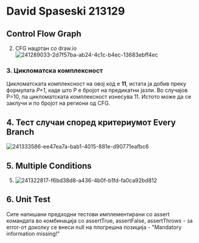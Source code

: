 # David Spaseski 213129

## Control Flow Graph
2. CFG нацртан со draw.io ![241289033-2d7f57ba-ab24-4c1c-b4ec-13683ebff4ec](https://github.com/spaseskid/SI_2023_lab2_213129/assets/108582779/af47a4f1-9171-4e57-8d6f-56bcdccf7699)


### 3. Цикломатска комплексност
Цикломатската комплексност на овој код е <b>11</b>, истата ја добив преку формулата <i>P+1</i>, каде што P е бројот на предикатни јазли. Во случајoв P=10, па цикломатската комплексност изнесува 11. Истото може да се заклучи и по бројот на региони од CFG.
  
  
  
  
  
  
  
  ## 4. Тест случаи според критериумот Every Branch 
  ![241333586-ee47ea7a-bab1-4015-881e-d90771eafbc6](https://github.com/spaseskid/SI_2023_lab2_213129/assets/108582779/b8447073-43cd-425b-969f-415020c77e20)


  
  
  
  
  
  
  
  
  
  
  ## 5. Multiple Conditions
  5. ![241322817-f6bd38d8-a436-4b0f-b1fd-fa0ca92bd812](https://github.com/spaseskid/SI_2023_lab2_213129/assets/108582779/14c77918-af2d-4199-b4ee-6533d2e12fa0)


## 6. Unit Test
Сите напишани предходни тестови имплементирани со assert командата во комбинација со assertTrue, assertFalse, assertThrows - за error-от доколку се внеси null на ппогрешна позиција - "Mandatory information missing!"
